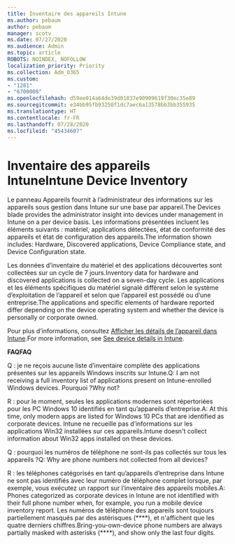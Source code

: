 ```yaml
---
title: Inventaire des appareils Intune
ms.author: pebaum
author: pebaum
manager: scotv
ms.date: 07/27/2020
ms.audience: Admin
ms.topic: article
ROBOTS: NOINDEX, NOFOLLOW
localization_priority: Priority
ms.collection: Adm_O365
ms.custom:
- "1281"
- "6700008"
ms.openlocfilehash: d59ee014a64de39d01837e90909619f30ec35e89
ms.sourcegitcommit: e34bb95fb93250f1dc7aec6a13578bb3bb355935
ms.translationtype: HT
ms.contentlocale: fr-FR
ms.lasthandoff: 07/28/2020
ms.locfileid: "45434607"
---
```

# <a name="intune-device-inventory"></a><span data-ttu-id="6a5da-102">Inventaire des appareils Intune</span><span class="sxs-lookup"><span data-stu-id="6a5da-102">Intune Device Inventory</span></span>

<span data-ttu-id="6a5da-103">Le panneau Appareils fournit à l’administrateur des informations sur les appareils sous gestion dans Intune sur une base par appareil.</span><span class="sxs-lookup"><span data-stu-id="6a5da-103">The Devices blade provides the administrator insight into devices under management in Intune on a per device basis.</span></span> <span data-ttu-id="6a5da-104">Les informations présentées incluent les éléments suivants : matériel, applications détectées, état de conformité des appareils et état de configuration des appareils.</span><span class="sxs-lookup"><span data-stu-id="6a5da-104">The information shown includes: Hardware, Discovered applications, Device Compliance state, and Device Configuration state.</span></span>

<span data-ttu-id="6a5da-105">Les données d’inventaire du matériel et des applications découvertes sont collectées sur un cycle de 7 jours.</span><span class="sxs-lookup"><span data-stu-id="6a5da-105">Inventory data for hardware and discovered applications is collected on a seven-day cycle.</span></span> <span data-ttu-id="6a5da-106">Les applications et les éléments spécifiques du matériel signalé diffèrent selon le système d’exploitation de l’appareil et selon que l’appareil est possédé ou d’une entreprise.</span><span class="sxs-lookup"><span data-stu-id="6a5da-106">The applications and specific elements of hardware reported differ depending on the device operating system and whether the device is personally or corporate owned.</span></span>

<span data-ttu-id="6a5da-107">Pour plus d’informations, consultez [Afficher les détails de l’appareil dans Intune](https://docs.microsoft.com/intune/device-inventory).</span><span class="sxs-lookup"><span data-stu-id="6a5da-107">For more information, see [See device details in Intune](https://docs.microsoft.com/intune/device-inventory).</span></span>

<span data-ttu-id="6a5da-108">**FAQ**</span><span class="sxs-lookup"><span data-stu-id="6a5da-108">**FAQ**</span></span>

<span data-ttu-id="6a5da-109">Q : je ne reçois aucune liste d’inventaire complète des applications présentes sur les appareils Windows inscrits sur Intune.</span><span class="sxs-lookup"><span data-stu-id="6a5da-109">Q: I am not receiving a full inventory list of applications present on Intune-enrolled Windows devices.</span></span> <span data-ttu-id="6a5da-110">Pourquoi ?</span><span class="sxs-lookup"><span data-stu-id="6a5da-110">Why not?</span></span>

<span data-ttu-id="6a5da-111">R : pour le moment, seules les applications modernes sont répertoriées pour les PC Windows 10 identifiés en tant qu’appareils d’entreprise.</span><span class="sxs-lookup"><span data-stu-id="6a5da-111">A: At this time, only modern apps are listed for Windows 10 PCs that are identified as corporate devices.</span></span> <span data-ttu-id="6a5da-112">Intune ne recueille pas d’informations sur les applications Win32 installées sur ces appareils.</span><span class="sxs-lookup"><span data-stu-id="6a5da-112">Intune doesn't collect information about Win32 apps installed on these devices.</span></span>

<span data-ttu-id="6a5da-113">Q : pourquoi les numéros de téléphone ne sont-ils pas collectés sur tous les appareils ?</span><span class="sxs-lookup"><span data-stu-id="6a5da-113">Q: Why are phone numbers not collected from all devices?</span></span>

<span data-ttu-id="6a5da-114">R : les téléphones catégorisés en tant qu’appareils d’entreprise dans Intune ne sont pas identifiés avec leur numéro de téléphone complet lorsque, par exemple, vous exécutez un rapport sur l’inventaire des appareils mobiles.</span><span class="sxs-lookup"><span data-stu-id="6a5da-114">A: Phones categorized as corporate devices in Intune are not identified with their full phone number when, for example, you run a mobile device inventory report.</span></span> <span data-ttu-id="6a5da-115">Les numéros de téléphone des appareils sont toujours partiellement masqués par des astérisques (\*\*\*\*), et n'affichent que les quatre derniers chiffres.</span><span class="sxs-lookup"><span data-stu-id="6a5da-115">Bring-you-own-device phone numbers are always partially masked with asterisks (\*\*\*\*), and show only the last four digits.</span></span>